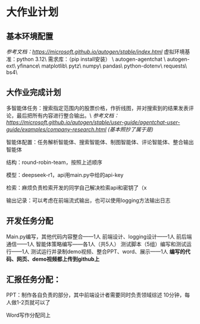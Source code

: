 # 大作业计划

## 基本环境配置
*参考文档：https://microsoft.github.io/autogen/stable/index.html*
虚拟环境基准：python 3.12\\
需求库：（pip install安装） \\
autogen-agentchat \\
autogen-ext\\
yfinance\\
matplotlib\\
pytz\\
numpy\\
pandas\\
python-dotenv\\
requests\\
bs4\\

## 大作业完成计划
多智能体任务：搜索指定范围内的股票价格，作折线图，并对搜索到的结果发表评论，最后把所有内容进行整合输出。\\
*参考文档：https://microsoft.github.io/autogen/stable/user-guide/agentchat-user-guide/examples/company-research.html* *(基本照抄了属于是)*

智能体配置：任务解析智能体、搜索智能体、制图智能体、评论智能体、整合输出智能体

结构：round-robin-team，按照上述顺序

模型：deepseek-r1，api用main.py中给的api-key

检索：麻烦负责检索开发的同学自己解决检索api和密钥了（x

输出记录：可以考虑在前端流式输出，也可以使用logging方法输出日志

## 开发任务分配 
Main.py编写，其他代码内容整合——1人
前端设计、logging设计——1人
前后端通信——1人
智能体策略编写——各1人（共5人）
测试脚本（5组）编写和测试运行——1人
测试运行并录制demo视频、整合PPT、word、展示——1人
**编写的代码、网页、demo视频都上传到github上**

## 汇报任务分配：
PPT：制作各自负责的部分，其中前端设计者需要同时负责领域综述
10分钟，每人做1-2页就可以了

Word写作分配同上
